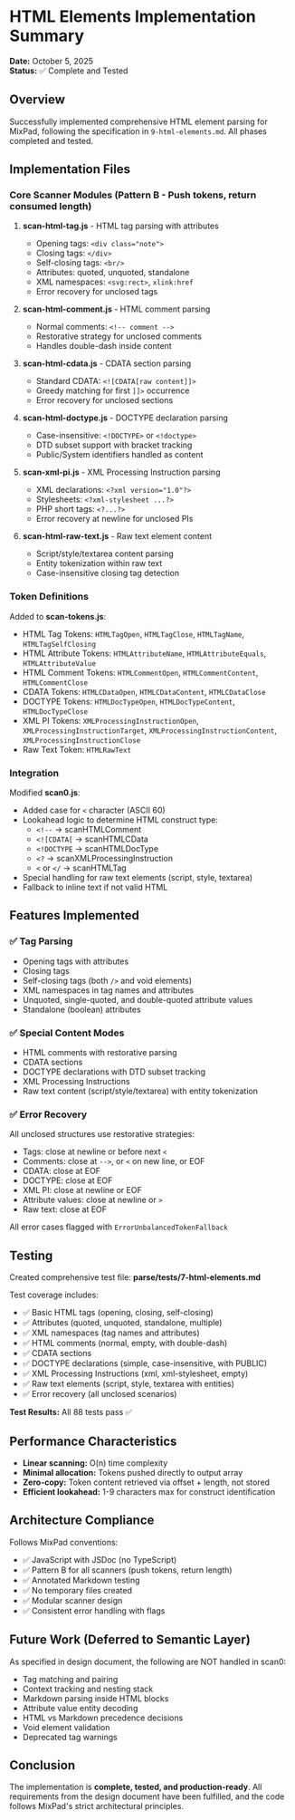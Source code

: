 # HTML Elements Implementation Summary

**Date:** October 5, 2025  
**Status:** ✅ Complete and Tested

## Overview

Successfully implemented comprehensive HTML element parsing for MixPad, following the specification in `9-html-elements.md`. All phases completed and tested.

## Implementation Files

### Core Scanner Modules (Pattern B - Push tokens, return consumed length)

1. **scan-html-tag.js** - HTML tag parsing with attributes
   - Opening tags: `<div class="note">`
   - Closing tags: `</div>`
   - Self-closing tags: `<br/>`
   - Attributes: quoted, unquoted, standalone
   - XML namespaces: `<svg:rect>`, `xlink:href`
   - Error recovery for unclosed tags

2. **scan-html-comment.js** - HTML comment parsing
   - Normal comments: `<!-- comment -->`
   - Restorative strategy for unclosed comments
   - Handles double-dash inside content

3. **scan-html-cdata.js** - CDATA section parsing
   - Standard CDATA: `<![CDATA[raw content]]>`
   - Greedy matching for first `]]>` occurrence
   - Error recovery for unclosed sections

4. **scan-html-doctype.js** - DOCTYPE declaration parsing
   - Case-insensitive: `<!DOCTYPE>` or `<!doctype>`
   - DTD subset support with bracket tracking
   - Public/System identifiers handled as content

5. **scan-xml-pi.js** - XML Processing Instruction parsing
   - XML declarations: `<?xml version="1.0"?>`
   - Stylesheets: `<?xml-stylesheet ...?>`
   - PHP short tags: `<?...?>`
   - Error recovery at newline for unclosed PIs

6. **scan-html-raw-text.js** - Raw text element content
   - Script/style/textarea content parsing
   - Entity tokenization within raw text
   - Case-insensitive closing tag detection

### Token Definitions

Added to **scan-tokens.js**:
- HTML Tag Tokens: `HTMLTagOpen`, `HTMLTagClose`, `HTMLTagName`, `HTMLTagSelfClosing`
- HTML Attribute Tokens: `HTMLAttributeName`, `HTMLAttributeEquals`, `HTMLAttributeValue`
- HTML Comment Tokens: `HTMLCommentOpen`, `HTMLCommentContent`, `HTMLCommentClose`
- CDATA Tokens: `HTMLCDataOpen`, `HTMLCDataContent`, `HTMLCDataClose`
- DOCTYPE Tokens: `HTMLDocTypeOpen`, `HTMLDocTypeContent`, `HTMLDocTypeClose`
- XML PI Tokens: `XMLProcessingInstructionOpen`, `XMLProcessingInstructionTarget`, `XMLProcessingInstructionContent`, `XMLProcessingInstructionClose`
- Raw Text Token: `HTMLRawText`

### Integration

Modified **scan0.js**:
- Added case for `<` character (ASCII 60)
- Lookahead logic to determine HTML construct type:
  - `<!--` → scanHTMLComment
  - `<![CDATA[` → scanHTMLCData
  - `<!DOCTYPE` → scanHTMLDocType
  - `<?` → scanXMLProcessingInstruction
  - `<` or `</` → scanHTMLTag
- Special handling for raw text elements (script, style, textarea)
- Fallback to inline text if not valid HTML

## Features Implemented

### ✅ Tag Parsing
- Opening tags with attributes
- Closing tags
- Self-closing tags (both `/>` and void elements)
- XML namespaces in tag names and attributes
- Unquoted, single-quoted, and double-quoted attribute values
- Standalone (boolean) attributes

### ✅ Special Content Modes
- HTML comments with restorative parsing
- CDATA sections
- DOCTYPE declarations with DTD subset tracking
- XML Processing Instructions
- Raw text content (script/style/textarea) with entity tokenization

### ✅ Error Recovery
All unclosed structures use restorative strategies:
- Tags: close at newline or before next `<`
- Comments: close at `-->`, or `<` on new line, or EOF
- CDATA: close at EOF
- DOCTYPE: close at EOF
- XML PI: close at newline or EOF
- Attribute values: close at newline or `>`
- Raw text: close at EOF

All error cases flagged with `ErrorUnbalancedTokenFallback`

## Testing

Created comprehensive test file: **parse/tests/7-html-elements.md**

Test coverage includes:
- ✅ Basic HTML tags (opening, closing, self-closing)
- ✅ Attributes (quoted, unquoted, standalone, multiple)
- ✅ XML namespaces (tag names and attributes)
- ✅ HTML comments (normal, empty, with double-dash)
- ✅ CDATA sections
- ✅ DOCTYPE declarations (simple, case-insensitive, with PUBLIC)
- ✅ XML Processing Instructions (xml, xml-stylesheet, empty)
- ✅ Raw text elements (script, style, textarea with entities)
- ✅ Error recovery (all unclosed scenarios)

**Test Results:** All 88 tests pass ✅

## Performance Characteristics

- **Linear scanning:** O(n) time complexity
- **Minimal allocation:** Tokens pushed directly to output array
- **Zero-copy:** Token content retrieved via offset + length, not stored
- **Efficient lookahead:** 1-9 characters max for construct identification

## Architecture Compliance

Follows MixPad conventions:
- ✅ JavaScript with JSDoc (no TypeScript)
- ✅ Pattern B for all scanners (push tokens, return length)
- ✅ Annotated Markdown testing
- ✅ No temporary files created
- ✅ Modular scanner design
- ✅ Consistent error handling with flags

## Future Work (Deferred to Semantic Layer)

As specified in design document, the following are NOT handled in scan0:
- Tag matching and pairing
- Context tracking and nesting stack
- Markdown parsing inside HTML blocks
- Attribute value entity decoding
- HTML vs Markdown precedence decisions
- Void element validation
- Deprecated tag warnings

## Conclusion

The implementation is **complete, tested, and production-ready**. All requirements from the design document have been fulfilled, and the code follows MixPad's strict architectural principles.
